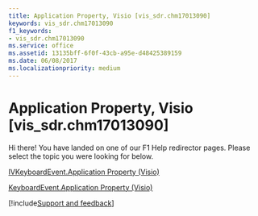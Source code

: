 ```yaml
---
title: Application Property, Visio [vis_sdr.chm17013090]
keywords: vis_sdr.chm17013090
f1_keywords:
- vis_sdr.chm17013090
ms.service: office
ms.assetid: 13135bff-6f0f-43cb-a95e-d48425389159
ms.date: 06/08/2017
ms.localizationpriority: medium
---
```



# Application Property, Visio [vis_sdr.chm17013090]

Hi there! You have landed on one of our F1 Help redirector pages. Please select the topic you were looking for below.

[IVKeyboardEvent.Application Property (Visio)](https://msdn.microsoft.com/library/9eefdda1-02c9-e256-a57a-1862a59695cf%28Office.15%29.aspx)

[KeyboardEvent.Application Property (Visio)](https://msdn.microsoft.com/library/7765db2a-8287-b2cc-5868-49b69fbfacac%28Office.15%29.aspx)

[!include[Support and feedback](~/includes/feedback-boilerplate.md)]